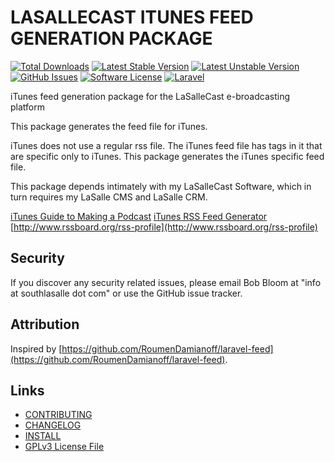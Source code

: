 # LASALLECAST ITUNES FEED GENERATION PACKAGE

[![Total Downloads](https://img.shields.io/github/downloads/lasallecast/lasallecast-l5-lasallecastitunes-pkg/latest/total.svg?style=flat-square)](https://github.com/lasallecast/lasallecast-l5-lasallecastitunes-pkg)
[![Latest Stable Version](https://img.shields.io/github/tag/lasallecast/lasallecast-l5-lasallecastitunes-pkg.svg?style=flat-square)](https://github.com/lasallecast/lasallecast-l5-lasallecastitunes-pkg)
[![Latest Unstable Version](https://img.shields.io/github/release/lasallecast/lasallecast-l5-lasallecastitunes-pkg.svg?style=flat-square)](https://github.com/lasallecast/lasallecast-l5-lasallecastitunes-pkg)
[![GitHub Issues](https://img.shields.io/github/issues/lasallecast/lasallecast-l5-lasallecastitunes-pkg.svg?style=flat-square)](https://github.com/lasallecast/lasallecast-l5-lasallecastitunes-pkg/issues)
[![Software License](https://img.shields.io/badge/license-GPLv3-brightgreen.svg?style=flat-square)](LICENSE.md)
[![Laravel](https://img.shields.io/badge/Laravel-v5-brightgreen.svg?style=flat-square)](http://laravel.com)

iTunes feed generation package for the LaSalleCast e-broadcasting platform

This package generates the feed file for iTunes. 

iTunes does not use a regular rss file. The iTunes feed file has tags in it that are specific only to iTunes. This package generates the iTunes specific feed file.

This package depends intimately with my LaSalleCast Software, which in turn requires my LaSalle CMS and LaSalle CRM.

[iTunes Guide to Making a Podcast](http://www.apple.com/itunes/podcasts/specs.html)
[iTunes RSS Feed Generator](https://rss.itunes.apple.com/)
[http://www.rssboard.org/rss-profile](http://www.rssboard.org/rss-profile)


## Security

If you discover any security related issues, please email Bob Bloom at "info at southlasalle dot com" or use the GitHub issue tracker.


## Attribution

Inspired by [https://github.com/RoumenDamianoff/laravel-feed](https://github.com/RoumenDamianoff/laravel-feed).

## Links

* [CONTRIBUTING](CONTRIBUTING.md)
* [CHANGELOG](CHANGELOG.md)
* [INSTALL](INSTALL.md)
* [GPLv3 License File](LICENSE.md)



